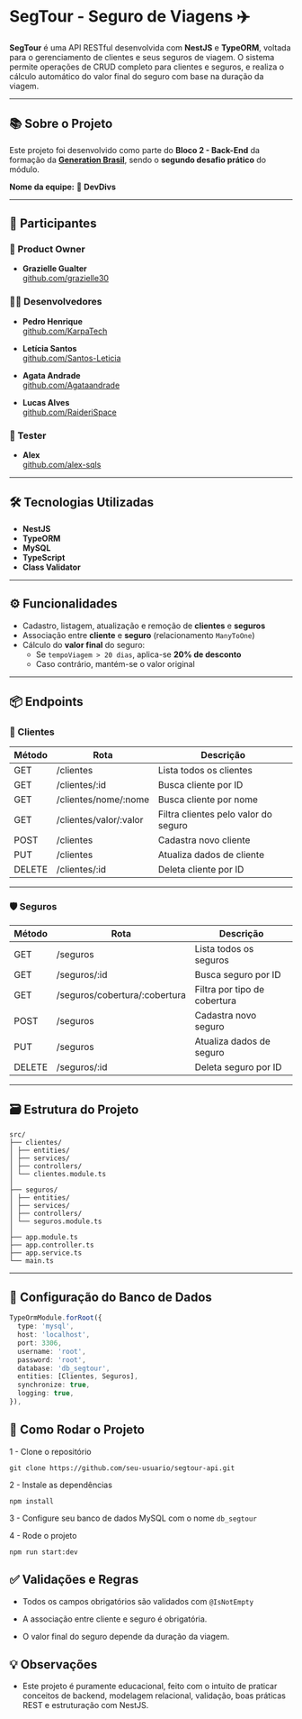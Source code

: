 # SegTour - Seguro de Viagens ✈️

**SegTour** é uma API RESTful desenvolvida com **NestJS** e **TypeORM**, voltada para o gerenciamento de clientes e seus seguros de viagem. O sistema permite operações de CRUD completo para clientes e seguros, e realiza o cálculo automático do valor final do seguro com base na duração da viagem.

---

## 📚 Sobre o Projeto

Este projeto foi desenvolvido como parte do **Bloco 2 - Back-End** da formação da **[Generation Brasil](https://brazil.generation.org/)**, sendo o **segundo desafio prático** do módulo.

**Nome da equipe:** 🧠 **DevDivs**

---

## 👥 Participantes

### 👑 Product Owner
- **Grazielle Gualter**  
  [github.com/grazielle30](https://github.com/grazielle30)

### 👨‍💻 Desenvolvedores
- **Pedro Henrique**  
  [github.com/KarpaTech](https://github.com/KarpaTech)

- **Letícia Santos**  
  [github.com/Santos-Leticia](https://github.com/Santos-Leticia)

- **Agata Andrade**  
  [github.com/Agataandrade](https://github.com/Agataandrade)

- **Lucas Alves**  
  [github.com/RaideriSpace](https://github.com/RaideriSpace)

### 🧪 Tester
- **Alex**  
  [github.com/alex-sqls](https://github.com/alex-sqls)

---

## 🛠 Tecnologias Utilizadas


- **NestJS**
- **TypeORM**
- **MySQL**
- **TypeScript**
- **Class Validator**

---

## ⚙️ Funcionalidades

- Cadastro, listagem, atualização e remoção de **clientes** e **seguros**
- Associação entre **cliente** e **seguro** (relacionamento `ManyToOne`)
- Cálculo do **valor final** do seguro:
  - Se `tempoViagem > 20 dias`, aplica-se **20% de desconto**
  - Caso contrário, mantém-se o valor original

---

## 📦 Endpoints

### 🧍 Clientes

| Método | Rota                  | Descrição                           |
|--------|-----------------------|-------------------------------------|
| GET    | /clientes             | Lista todos os clientes             |
| GET    | /clientes/:id         | Busca cliente por ID                |
| GET    | /clientes/nome/:nome  | Busca cliente por nome              |
| GET    | /clientes/valor/:valor| Filtra clientes pelo valor do seguro|
| POST   | /clientes             | Cadastra novo cliente               |
| PUT    | /clientes             | Atualiza dados de cliente           |
| DELETE | /clientes/:id         | Deleta cliente por ID               |

---

### 🛡️ Seguros

| Método | Rota                         | Descrição                          |
|--------|------------------------------|------------------------------------|
| GET    | /seguros                     | Lista todos os seguros             |
| GET    | /seguros/:id                 | Busca seguro por ID                |
| GET    | /seguros/cobertura/:cobertura| Filtra por tipo de cobertura       |
| POST   | /seguros                     | Cadastra novo seguro               |
| PUT    | /seguros                     | Atualiza dados de seguro           |
| DELETE | /seguros/:id                 | Deleta seguro por ID               |

---

## 🗃️ Estrutura do Projeto

```plaintext
src/
├── clientes/
│ ├── entities/
│ ├── services/
│ ├── controllers/
│ └── clientes.module.ts
│
├── seguros/
│ ├── entities/
│ ├── services/
│ ├── controllers/
│ └── seguros.module.ts
│
├── app.module.ts
├── app.controller.ts
├── app.service.ts
└── main.ts
```

---

## 💾 Configuração do Banco de Dados

```ts
TypeOrmModule.forRoot({
  type: 'mysql',
  host: 'localhost',
  port: 3306,
  username: 'root',
  password: 'root',
  database: 'db_segtour',
  entities: [Clientes, Seguros],
  synchronize: true,
  logging: true,
}),
```
## 🚀 Como Rodar o Projeto
1 - Clone o repositório
```
git clone https://github.com/seu-usuario/segtour-api.git
```

2 - Instale as dependências
```
npm install
```
3 - Configure seu banco de dados MySQL com o nome `db_segtour`

4 - Rode o projeto
```
npm run start:dev
```

## ✅ Validações e Regras
- Todos os campos obrigatórios são validados com `@IsNotEmpty`

- A associação entre cliente e seguro é obrigatória.

- O valor final do seguro depende da duração da viagem.

## 💡 Observações
- Este projeto é puramente educacional, feito com o intuito de praticar conceitos de backend, modelagem relacional, validação, boas práticas REST e estruturação com NestJS.
